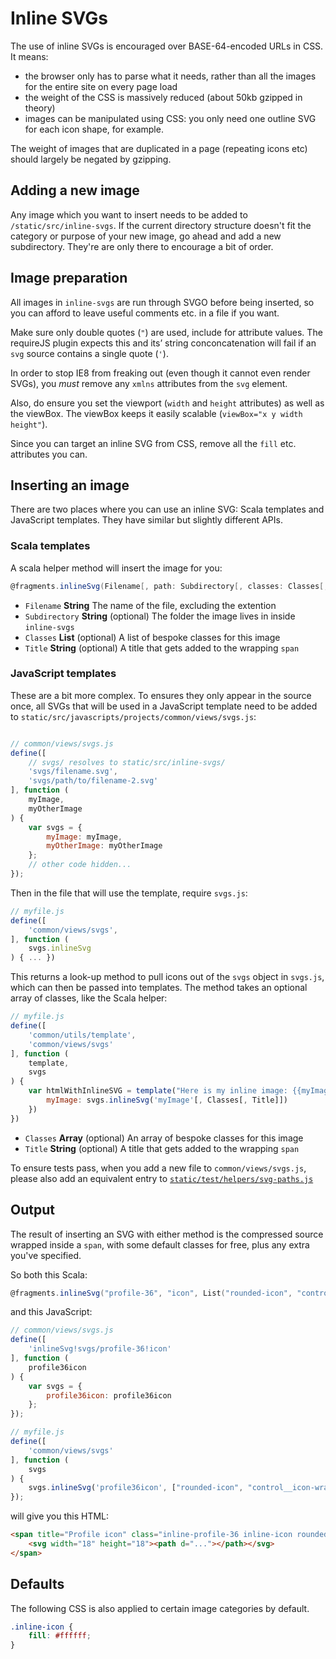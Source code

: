 # Inline SVGs

The use of inline SVGs is encouraged over BASE-64-encoded URLs in CSS. It means:

- the browser only has to parse what it needs, rather than all the images for the entire site on every page load
- the weight of the CSS is massively reduced (about 50kb gzipped in theory)
- images can be manipulated using CSS: you only need one outline SVG for each icon shape, for example.

The weight of images that are duplicated in a page (repeating icons etc) should largely be negated by gzipping.

## Adding a new image
Any image which you want to insert needs to be added to `/static/src/inline-svgs`. If the current directory structure doesn't fit the category or purpose of your new image, go ahead and add a new subdirectory. They're are only there to encourage a bit of order.

## Image preparation

All images in `inline-svgs` are run through SVGO before being inserted, so you can afford to leave useful comments etc. in a file if you want.

Make sure only double quotes (`"`) are used, include for attribute values. The requireJS plugin expects this and its’ string conconcatenation will fail if an `svg` source contains a single quote (`'`).

In order to stop IE8 from freaking out (even though it cannot even render SVGs), you *must* remove any `xmlns` attributes from the `svg` element.

Also, do ensure you set the viewport (`width` and `height` attributes) as well as the viewBox. The viewBox keeps it easily scalable (`viewBox="x y width height"`).

Since you can target an inline SVG from CSS, remove all the `fill` etc. attributes you can.

## Inserting an image

There are two places where you can use an inline SVG: Scala templates and JavaScript templates. They have similar but slightly different APIs.

### Scala templates

A scala helper method will insert the image for you:

```scala
@fragments.inlineSvg(Filename[, path: Subdirectory[, classes: Classes[, title: Title]]])
```

- `Filename` **String** The name of the file, excluding the extention
- `Subdirectory` **String** (optional) The folder the image lives in inside `inline-svgs`
- `Classes` **List** (optional) A list of bespoke classes for this image
- `Title` **String** (optional) A title that gets added to the wrapping `span`

### JavaScript templates

These are a bit more complex. To ensures they only appear in the source once, all SVGs that will be used in a JavaScript template need to be added to `static/src/javascripts/projects/common/views/svgs.js`:

```javascript

// common/views/svgs.js
define([
    // svgs/ resolves to static/src/inline-svgs/
    'svgs/filename.svg',
    'svgs/path/to/filename-2.svg'
], function (
    myImage,
    myOtherImage
) {
    var svgs = {
        myImage: myImage,
        myOtherImage: myOtherImage
    };
    // other code hidden...
});
```

Then in the file that will use the template, require `svgs.js`:

```javascript
// myfile.js
define([
    'common/views/svgs',
], function (
    svgs.inlineSvg
) { ... })
```
This returns a look-up method to pull icons out of the `svgs` object in `svgs.js`, which can then be passed into templates. The method takes an optional array of classes, like the Scala helper:

```javascript
// myfile.js
define([
    'common/utils/template',
    'common/views/svgs'
], function (
    template,
    svgs
) {
	var htmlWithInlineSVG = template("Here is my inline image: {{myImage}}", {
		myImage: svgs.inlineSvg('myImage'[, Classes[, Title]])
	})
})
```
- `Classes` **Array** (optional) An array of bespoke classes for this image
- `Title` **String** (optional) A title that gets added to the wrapping `span`

To ensure tests pass, when you add a new file to `common/views/svgs.js`, please also add an equivalent entry to [`static/test/helpers/svg-paths.js`](../../static/test/helpers/svg-paths.js)

## Output

The result of inserting an SVG with either method is the compressed source wrapped inside a `span`, with some default classes for free, plus any extra you've specified.

So both this Scala:

```scala
@fragments.inlineSvg("profile-36", "icon", List("rounded-icon", "control__icon-wrapper"), Some("Profile icon"))
```
and this JavaScript:

```javascript
// common/views/svgs.js
define([
    'inlineSvg!svgs/profile-36!icon'
], function (
    profile36icon
) {
    var svgs = {
        profile36icon: profile36icon
    };
});
```
```javascript
// myfile.js
define([
    'common/views/svgs'
], function (
    svgs
) {
	svgs.inlineSvg('profile36icon', ["rounded-icon", "control__icon-wrapper"], "Profile icon");
});
```

will give you this HTML:

```html
<span title="Profile icon" class="inline-profile-36 inline-icon rounded-icon control__icon-wrapper">
    <svg width="18" height="18"><path d="..."></path></svg>
</span>
```

## Defaults
The following CSS is also applied to certain image categories by default.

```css
.inline-icon {
	fill: #ffffff;
}
```
